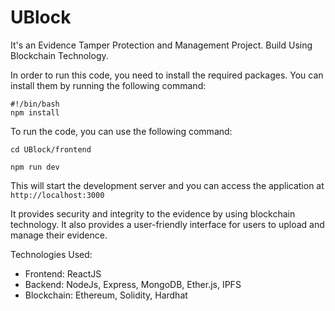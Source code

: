 # UBlock
It's an Evidence Tamper Protection and Management Project. Build Using Blockchain Technology.

In order to run this code, you need to install the required packages. You can install them by running the following command:
```shell
#!/bin/bash
npm install
```

To run the code, you can use the following command:
```shell
cd UBlock/frontend

npm run dev
```

This will start the development server and you can access the application at `http://localhost:3000`

It provides security and integrity to the evidence by using blockchain technology. It also provides a user-friendly interface for users to upload and manage their evidence.

Technologies Used:
- Frontend: ReactJS
- Backend: NodeJs, Express, MongoDB, Ether.js, IPFS
- Blockchain: Ethereum, Solidity, Hardhat
